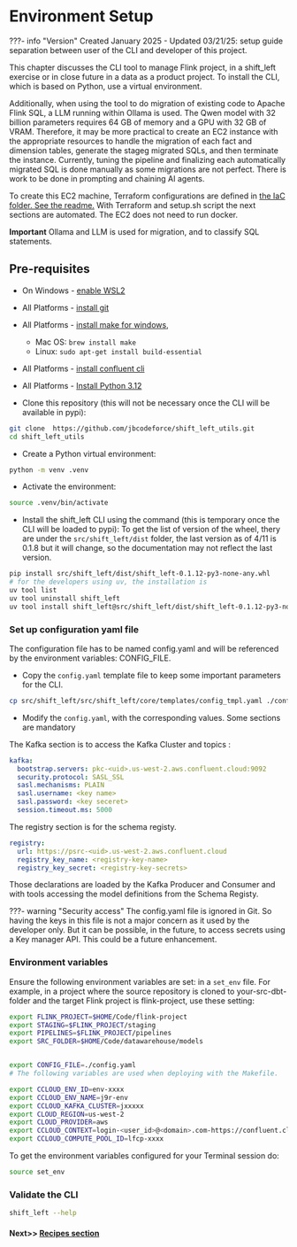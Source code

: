 # Environment Setup

???- info "Version"
    Created January 2025 - Updated 03/21/25: setup guide separation between user of the CLI and developer of this project.

This chapter discusses the CLI tool to manage Flink project, in a shift_left exercise or in close future in a data as a product project. To install the CLI, which is based on Python, use a virtual environment.

Additionally, when using the tool to do migration of existing code to Apache Flink SQL, a LLM running within Ollama is used. The Qwen model with 32 billion parameters requires 64 GB of memory and a GPU with 32 GB of VRAM. Therefore, it may be more practical to create an EC2 instance with the appropriate resources to handle the migration of each fact and dimension tables, generate the stageg migrated SQLs, and then terminate the instance. Currently, tuning the pipeline and finalizing each automatically migrated SQL is done manually as some migrations are not perfect. There is work to be done in prompting and chaining AI agents.

To create this EC2 machine, Terraform configurations are defined in [the IaC folder. See the readme.](https://github.com/jbcodeforce/shift_left_utils/tree/main/IaC/tf_aws_ec2) With Terraform and setup.sh script the next sections are automated. The EC2 does not need to run docker.

**Important** Ollama and LLM is used for migration, and to classify SQL statements.

## Pre-requisites

* On Windows - [enable WSL2](https://learn.microsoft.com/en-us/windows/wsl/install)
* All Platforms - [install git](https://git-scm.com/book/en/v2/Getting-Started-Installing-Git)
* All Platforms - [install make for windows](https://gnuwin32.sourceforge.net/packages/make.htm), 

    * Mac OS: ```brew install make``` 
    * Linux: ```sudo apt-get install build-essential```

* All Platforms - [install confluent cli](https://docs.confluent.io/confluent-cli/current/install.html)
* All Platforms - [Install Python 3.12](https://www.python.org/downloads/release/python-3120/)

* Clone this repository (this will not be necessary once the CLI will be available in pypi): 

```sh
git clone  https://github.com/jbcodeforce/shift_left_utils.git
cd shift_left_utils
```

* Create a Python virtual environment:

```sh
python -m venv .venv
```

* Activate the environment:

```sh
source .venv/bin/activate
```

* Install the shift_left CLI using the command (this is temporary once the CLI will be loaded to pypi): To get the list of version of the wheel, thery are under the `src/shift_left/dist` folder, the last version as of 4/11 is 0.1.8 but it will change, so the documentation may not reflect the last version.

```sh
pip install src/shift_left/dist/shift_left-0.1.12-py3-none-any.whl
# for the developers using uv, the installation is
uv tool list
uv tool uninstall shift_left
uv tool install shift_left@src/shift_left/dist/shift_left-0.1.12-py3-none-any.whl
```

### Set up configuration yaml file

The configuration file has to be named config.yaml and will be referenced by the environment variables: CONFIG_FILE.

* Copy the  `config.yaml` template file to keep some important parameters for the CLI. 

```sh
cp src/shift_left/src/shift_left/core/templates/config_tmpl.yaml ./config.yaml
```

* Modify the `config.yaml`, with the corresponding values. Some sections are mandatory

The Kafka section is to access the Kafka Cluster and topics :

```yaml
kafka:
  bootstrap.servers: pkc-<uid>.us-west-2.aws.confluent.cloud:9092
  security.protocol: SASL_SSL
  sasl.mechanisms: PLAIN
  sasl.username: <key name>
  sasl.password: <key seceret> 
  session.timeout.ms: 5000
```

The registry section is for the schema registy.

```yaml
registry:
  url: https://psrc-<uid>.us-west-2.aws.confluent.cloud
  registry_key_name: <registry-key-name>
  registry_key_secret: <registry-key-secrets>
``` 

Those declarations are loaded by the Kafka Producer and Consumer and with tools accessing the model definitions from the Schema Registy.


???- warning "Security access"
    The config.yaml file is ignored in Git. So having the keys in this file is not a major concern as it used by the developer only. But it can be possible, in the future, to access secrets using a Key manager API. This could be a future enhancement.

### Environment variables


Ensure the following environment variables are set: in a `set_env` file. For example, in a project where the source repository is cloned to your-src-dbt-folder and the target Flink project is flink-project, use these setting:

```sh
export FLINK_PROJECT=$HOME/Code/flink-project
export STAGING=$FLINK_PROJECT/staging
export PIPELINES=$FLINK_PROJECT/pipelines
export SRC_FOLDER=$HOME/Code/datawarehouse/models


export CONFIG_FILE=./config.yaml
# The following variables are used when deploying with the Makefile.

export CCLOUD_ENV_ID=env-xxxx
export CCLOUD_ENV_NAME=j9r-env
export CCLOUD_KAFKA_CLUSTER=jxxxxx
export CLOUD_REGION=us-west-2
export CLOUD_PROVIDER=aws
export CCLOUD_CONTEXT=login-<user_id>@<domain>.com-https://confluent.cloud
export CCLOUD_COMPUTE_POOL_ID=lfcp-xxxx
```

To get the environment variables configured for your Terminal session do:

```sh
source set_env
```

### Validate the CLI

```sh
shift_left --help
```

#### Next>> [Recipes section](recipes.md)

